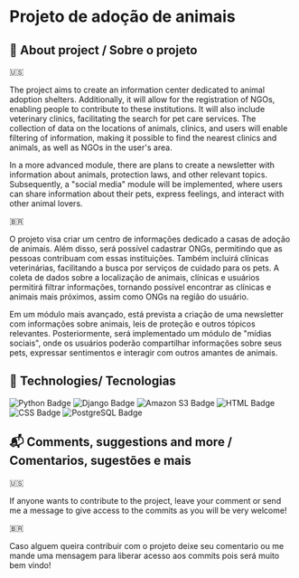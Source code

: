 <h1>Projeto de adoção de animais</h1>

<h2>🔎 About project / Sobre o projeto</h2>
🇺🇸
<p>
  The project aims to create an information center dedicated to animal adoption shelters. 
  Additionally, it will allow for the registration of NGOs, enabling people to contribute to these institutions. 
  It will also include veterinary clinics, facilitating the search for pet care services. 
  The collection of data on the locations of animals, clinics, and users will enable filtering of information, making it possible to find the nearest clinics and animals, as well as NGOs in the user's area.

  In a more advanced module, there are plans to create a newsletter with information about animals, protection laws, and other relevant topics. 
  Subsequently, a "social media" module will be implemented, where users can share information about their pets, express feelings, and interact with other animal lovers.
</p>
🇧🇷
<p>
  O projeto visa criar um centro de informações dedicado a casas de adoção de animais. 
  Além disso, será possível cadastrar ONGs, permitindo que as pessoas contribuam com essas instituições. 
  Também incluirá clínicas veterinárias, facilitando a busca por serviços de cuidado para os pets. 
  A coleta de dados sobre a localização de animais, clínicas e usuários permitirá filtrar informações, tornando possível encontrar as clínicas e animais mais próximos, assim como ONGs na região do usuário.

  Em um módulo mais avançado, está prevista a criação de uma newsletter com informações sobre animais, leis de proteção e outros tópicos relevantes. 
  Posteriormente, será implementado um módulo de "mídias sociais", onde os usuários poderão compartilhar informações sobre seus pets, expressar sentimentos e interagir com outros amantes de animais.
</p>

## 🚀 Technologies/ Tecnologias
<div>
  <img src="https://img.shields.io/badge/Python-3776AB?style=for-the-badge&logo=python&logoColor=white" alt="Python Badge">
  <img src="https://img.shields.io/badge/Django-092E20?style=for-the-badge&logo=django&logoColor=white" alt="Django Badge">
  <img src="https://img.shields.io/badge/Amazon%20S3-569A31?style=for-the-badge&logo=amazon-s3&logoColor=white" alt="Amazon S3 Badge">
  <img src="https://img.shields.io/badge/HTML-239120?style=for-the-badge&logo=html5&logoColor=white" alt="HTML Badge">
  <img src="https://img.shields.io/badge/CSS-239120?style=for-the-badge&logo=css3&logoColor=white" alt="CSS Badge">
  <img src="https://img.shields.io/badge/PostgreSQL-4169E1?style=for-the-badge&logo=postgresql&logoColor=white" alt="PostgreSQL Badge">
</div>

## 📬 Comments, suggestions and more / Comentarios, sugestões e mais
🇺🇸
<p>If anyone wants to contribute to the project, leave your comment or send me a message to give access to the commits as you will be very welcome!</p>
🇧🇷
<p>Caso alguem queira contribuir com o projeto deixe seu comentario ou me mande uma mensagem para liberar acesso aos commits pois será muito bem vindo!</p>
